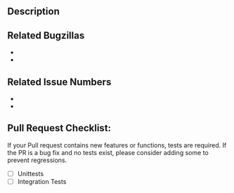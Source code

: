
## Description


## Related Bugzillas
-
-

## Related Issue Numbers
-
-

## Pull Request Checklist:

If your Pull request contains new features or functions, tests are required. If the PR is a bug fix and no tests exist, please consider adding some to prevent regressions.
- [ ] Unittests
- [ ] Integration Tests
